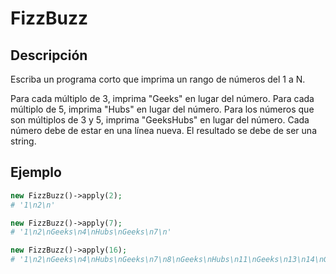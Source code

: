 ﻿
# FizzBuzz

## Descripción

Escriba un programa corto que imprima un rango de números del 1 a N.

Para cada múltiplo de 3, imprima "Geeks" en lugar del número.
Para cada múltiplo de 5, imprima "Hubs" en lugar del número.
Para los números que son múltiplos de 3 y 5, imprima "GeeksHubs" en lugar del número.
Cada número debe de estar en una línea nueva.
El resultado se debe de ser una string.

## Ejemplo

```php
new FizzBuzz()->apply(2);
# '1\n2\n'

new FizzBuzz()->apply(7);
# '1\n2\nGeeks\n4\nHubs\nGeeks\n7\n'

new FizzBuzz()->apply(16);
# '1\n2\nGeeks\n4\nHubs\nGeeks\n7\n8\nGeeks\nHubs\n11\nGeeks\n13\n14\nGeeksHubs\n16\n'

```
